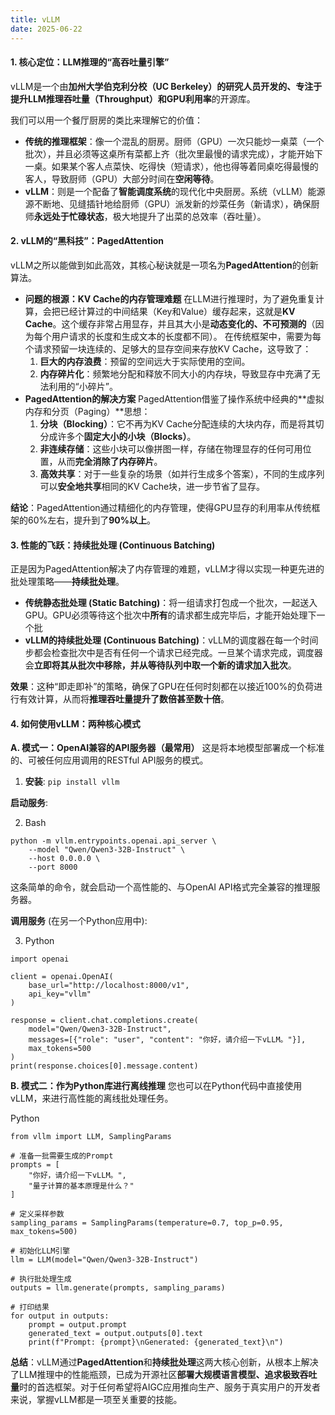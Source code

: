 ```yaml
---
title: vLLM
date: 2025-06-22 
---
```


#### **1. 核心定位：LLM推理的“高吞吐量引擎”**
vLLM是一个由**加州大学伯克利分校（UC Berkeley）的研究人员开发的、专注于提升LLM推理吞吐量（Throughput）和GPU利用率**的开源库。

我们可以用一个餐厅厨房的类比来理解它的价值：

+ **传统的推理框架**：像一个混乱的厨房。厨师（GPU）一次只能炒一桌菜（一个批次），并且必须等这桌所有菜都上齐（批次里最慢的请求完成），才能开始下一桌。如果某个客人点菜快、吃得快（短请求），他也得等着同桌吃得最慢的客人，导致厨师（GPU）大部分时间在**空闲等待**。
+ **vLLM**：则是一个配备了**智能调度系统**的现代化中央厨房。系统（vLLM）能源源不断地、见缝插针地给厨师（GPU）派发新的炒菜任务（新请求），确保厨师**永远处于忙碌状态**，极大地提升了出菜的总效率（吞吐量）。

#### **2. vLLM的“黑科技”：PagedAttention**
vLLM之所以能做到如此高效，其核心秘诀就是一项名为**PagedAttention**的创新算法。

+ **问题的根源：KV Cache的内存管理难题** 在LLM进行推理时，为了避免重复计算，会把已经计算过的中间结果（Key和Value）缓存起来，这就是**KV Cache**。这个缓存非常占用显存，并且其大小是**动态变化的、不可预测的**（因为每个用户请求的长度和生成文本的长度都不同）。 在传统框架中，需要为每个请求预留一块连续的、足够大的显存空间来存放KV Cache，这导致了：
    1. **巨大的内存浪费**：预留的空间远大于实际使用的空间。
    2. **内存碎片化**：频繁地分配和释放不同大小的内存块，导致显存中充满了无法利用的“小碎片”。
+ **PagedAttention的解决方案** PagedAttention借鉴了操作系统中经典的**虚拟内存和分页（Paging）**思想：
    1. **分块（Blocking）**：它不再为KV Cache分配连续的大块内存，而是将其切分成许多个**固定大小的小块（Blocks）**。
    2. **非连续存储**：这些小块可以像拼图一样，存储在物理显存的任何可用位置，从而**完全消除了内存碎片**。
    3. **高效共享**：对于一些复杂的场景（如并行生成多个答案），不同的生成序列可以**安全地共享**相同的KV Cache块，进一步节省了显存。

**结论**：PagedAttention通过精细化的内存管理，使得GPU显存的利用率从传统框架的60%左右，提升到了**90%以上**。

#### **3. 性能的飞跃：持续批处理 (Continuous Batching)**
正是因为PagedAttention解决了内存管理的难题，vLLM才得以实现一种更先进的批处理策略——**持续批处理**。

+ **传统静态批处理 (Static Batching)**：将一组请求打包成一个批次，一起送入GPU。GPU必须等待这个批次中**所有**的请求都生成完毕后，才能开始处理下一个批
+ **vLLM的持续批处理 (Continuous Batching)**：vLLM的调度器在每一个时间步都会检查批次中是否有任何一个请求已经完成。一旦某个请求完成，调度器会**立即将其从批次中移除，并从等待队列中取一个新的请求加入批次**。

**效果**：这种“即走即补”的策略，确保了GPU在任何时刻都在以接近100%的负荷进行有效计算，从而将**推理吞吐量提升了数倍甚至数十倍**。

#### **4. 如何使用vLLM：两种核心模式**
**A. 模式一：OpenAI兼容的API服务器（最常用）** 这是将本地模型部署成一个标准的、可被任何应用调用的RESTful API服务的模式。

1. **安装**: `pip install vllm`

**启动服务**:

2. Bash

```plain
python -m vllm.entrypoints.openai.api_server \
    --model "Qwen/Qwen3-32B-Instruct" \
    --host 0.0.0.0 \
    --port 8000
```

这条简单的命令，就会启动一个高性能的、与OpenAI API格式完全兼容的推理服务器。

**调用服务** (在另一个Python应用中):

3. Python

```plain
import openai

client = openai.OpenAI(
    base_url="http://localhost:8000/v1",
    api_key="vllm"
)

response = client.chat.completions.create(
    model="Qwen/Qwen3-32B-Instruct",
    messages=[{"role": "user", "content": "你好，请介绍一下vLLM。"}],
    max_tokens=500
)
print(response.choices[0].message.content)
```

**B. 模式二：作为Python库进行离线推理** 您也可以在Python代码中直接使用vLLM，来进行高性能的离线批处理任务。

Python

```plain
from vllm import LLM, SamplingParams

# 准备一批需要生成的Prompt
prompts = [
    "你好，请介绍一下vLLM。",
    "量子计算的基本原理是什么？"
]

# 定义采样参数
sampling_params = SamplingParams(temperature=0.7, top_p=0.95, max_tokens=500)

# 初始化LLM引擎
llm = LLM(model="Qwen/Qwen3-32B-Instruct")

# 执行批处理生成
outputs = llm.generate(prompts, sampling_params)

# 打印结果
for output in outputs:
    prompt = output.prompt
    generated_text = output.outputs[0].text
    print(f"Prompt: {prompt}\nGenerated: {generated_text}\n")
```

**总结**：vLLM通过**PagedAttention**和**持续批处理**这两大核心创新，从根本上解决了LLM推理中的性能瓶颈，已成为开源社区**部署大规模语言模型、追求极致吞吐量**时的首选框架。对于任何希望将AIGC应用推向生产、服务于真实用户的开发者来说，掌握vLLM都是一项至关重要的技能。

